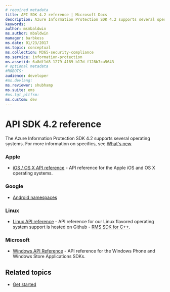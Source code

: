 ```yaml
---
# required metadata
title: API SDK 4.2 reference | Microsoft Docs
description: Azure Information Protection SDK 4.2 supports several operating systems. Including Android, iOS, OS X, Linux, Windows Phone, and Windows Store.
keywords:
author: msmbaldwin
ms.author: mbaldwin
manager: barbkess
ms.date: 01/23/2017
ms.topic: conceptual
ms.collection: M365-security-compliance
ms.service: information-protection
ms.assetid: 6a8df1d8-1279-4189-b17d-f128b7ca5643
# optional metadata
#ROBOTS:
audience: developer
#ms.devlang:
ms.reviewer: shubhamp
ms.suite: ems
#ms.tgt_pltfrm:
ms.custom: dev
---
```


# API SDK 4.2 reference

The Azure Information Protection SDK 4.2 supports several operating systems. For more information on specifics, see [What's new](release-notes.md).

### Apple
- [iOS / OS X API reference](https://msdn.microsoft.com/library/dn758306.aspx) - API reference for the Apple iOS and OS X operating systems.

### Google
- [Android namespaces](https://msdn.microsoft.com/library/dn758245.aspx)

### Linux
- [Linux API reference](linux-c-api-reference.md) - API reference for our Linux flavored operating system support is hosted on Github - [RMS SDK for C++](https://azuread.github.io/rms-sdk-for-cpp/annotated.html).

### Microsoft
- [Windows API Reference](https://msdn.microsoft.com/library/dn891914.aspx) - API reference for the Windows Phone and Windows Store Applications SDKs.

## Related topics

* [Get started](get-started.md)
